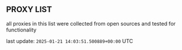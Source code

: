 ## PROXY LIST

all proxies in this list were collected from open sources and tested for functionality

last update: `2025-01-21 14:03:51.500889+00:00` UTC